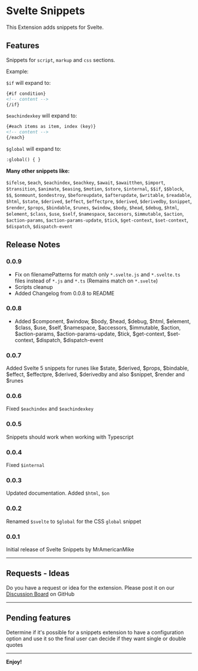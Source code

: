 # Svelte Snippets

This Extension adds snippets for Svelte.

## Features

Snippets for `script`, `markup` and `css` sections.

Example:

`$if` will expand to:

```html
{#if condition}
<!-- content -->
{/if}
```

`$eachindexkey` will expand to:

```html
{#each items as item, index (key)}
<!-- content -->
{/each}
```

`$global` will expand to:

```html
:global() { }
```

**Many other snippets like:**

`$ifelse`, `$each`, `$eachindex`, `$eachkey`, `$await`, `$awaitthen`, `$import`, `$transition`, `$animate`, `$easing`, `$motion`, `$store`, `$internal`, `$$if`, `$$block`, `$$`, `$onmount`, `$ondestroy`, `$beforeupdate`, `$afterupdate`, `$writable`, `$readable`, `$html`, `$state`, `$derived`, `$effect`, `$effectpre`, `$derived`, `$derivedby`, `$snippet`, `$render`, `$props`, `$bindable`, `$runes`, `$window`, `$body`, `$head`, `$debug`, `$html`, `$element`, `$class`, `$use`, `$self`, `$namespace`, `$accesors`, `$immutable`, `$action`, `$action-params`, `$action-params-update`, `$tick`, `$get-context`, `$set-context`, `$dispatch`, `$dispatch-event`

## Release Notes

### 0.0.9

-   Fix on filenamePatterns for match only `*.svelte.js` and `*.svelte.ts` files instead of `*.js` and `*.ts` (Remains match on `*.svelte`)
-   Scripts cleanup
-   Added Changelog from 0.0.8 to README

### 0.0.8

-   Added $component, $window, $body, $head, $debug, $html, $element, $class, $use, $self, $namespace, $accessors, $immutable, $action, $action-params, $action-params-update, $tick, $get-context, $set-context, $dispatch, $dispatch-event

### 0.0.7

Added Svelte 5 snippets for runes like $state, $derived, $props, $bindable, $effect, $effectpre, $derived, $derivedby and also $snippet, $render and $runes

### 0.0.6

Fixed `$eachindex` and `$eachindexkey`

### 0.0.5

Snippets should work when working with Typescript

### 0.0.4

Fixed `$internal`

### 0.0.3

Updated documentation. Added `$html`, `$on`

### 0.0.2

Renamed `$svelte` to `$global` for the CSS `global` snippet

### 0.0.1

Initial release of Svelte Snippets by MrAmericanMike

---

## Requests - Ideas

Do you have a request or idea for the extension. Please post it on our [Discussion Board](https://github.com/MrAmericanMike/sveltesnippets/discussions) on GitHub

---

## Pending features

Determine if it's possible for a snippets extension to have a configuration option and use it so the final user can decide if they want single or double quotes

---

**Enjoy!**

